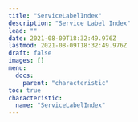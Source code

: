 ```yaml
---
title: "ServiceLabelIndex"
description: "Service Label Index"
lead: ""
date: 2021-08-09T18:32:49.976Z
lastmod: 2021-08-09T18:32:49.976Z
draft: false
images: []
menu:
  docs:
    parent: "characteristic"
toc: true
characteristic:
  name: "ServiceLabelIndex"
---
```

